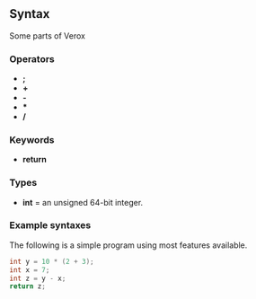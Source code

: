#

## Syntax

Some parts of Verox

### Operators

* **;**
* **+**
* **-**
* **\***
* **/**

### Keywords

* **return**

### Types

* **int** = an unsigned 64-bit integer.

<!--### Built-in functions
 * **void print(int n)** = will put a raw int to the output console and append newline character. -->

### Example syntaxes

The following is a simple program using most features available.

```cpp
int y = 10 * (2 + 3);
int x = 7;
int z = y - x;
return z;
```
